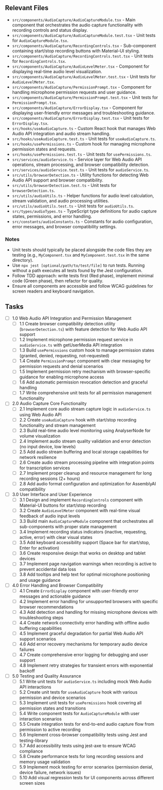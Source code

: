 ## Relevant Files

- `src/components/AudioCapture/AudioCaptureModule.tsx` - Main component that orchestrates the audio
  capture functionality with recording controls and status display.
- `src/components/AudioCapture/AudioCaptureModule.test.tsx` - Unit tests for
  `AudioCaptureModule.tsx`.
- `src/components/AudioCapture/RecordingControls.tsx` - Sub-component containing start/stop
  recording buttons with Material-UI styling.
- `src/components/AudioCapture/RecordingControls.test.tsx` - Unit tests for `RecordingControls.tsx`.
- `src/components/AudioCapture/AudioLevelMeter.tsx` - Component for displaying real-time audio level
  visualization.
- `src/components/AudioCapture/AudioLevelMeter.test.tsx` - Unit tests for `AudioLevelMeter.tsx`.
- `src/components/AudioCapture/PermissionPrompt.tsx` - Component for handling microphone permission
  requests and user guidance.
- `src/components/AudioCapture/PermissionPrompt.test.tsx` - Unit tests for `PermissionPrompt.tsx`.
- `src/components/AudioCapture/ErrorDisplay.tsx` - Component for displaying user-friendly error
  messages and troubleshooting guidance.
- `src/components/AudioCapture/ErrorDisplay.test.tsx` - Unit tests for `ErrorDisplay.tsx`.
- `src/hooks/useAudioCapture.ts` - Custom React hook that manages Web Audio API integration and
  audio stream handling.
- `src/hooks/useAudioCapture.test.ts` - Unit tests for `useAudioCapture.ts`.
- `src/hooks/usePermissions.ts` - Custom hook for managing microphone permission states and
  requests.
- `src/hooks/usePermissions.test.ts` - Unit tests for `usePermissions.ts`.
- `src/services/audioService.ts` - Service layer for Web Audio API operations, stream processing,
  and browser compatibility detection.
- `src/services/audioService.test.ts` - Unit tests for `audioService.ts`.
- `src/utils/browserDetection.ts` - Utility functions for detecting Web Audio API support and
  browser compatibility.
- `src/utils/browserDetection.test.ts` - Unit tests for `browserDetection.ts`.
- `src/utils/audioUtils.ts` - Helper functions for audio level calculation, stream validation, and
  audio processing utilities.
- `src/utils/audioUtils.test.ts` - Unit tests for `audioUtils.ts`.
- `src/types/audioTypes.ts` - TypeScript type definitions for audio capture states, permissions, and
  error handling.
- `src/constants/audioConstants.ts` - Constants for audio configuration, error messages, and browser
  compatibility settings.

### Notes

- Unit tests should typically be placed alongside the code files they are testing (e.g.,
  `MyComponent.tsx` and `MyComponent.test.tsx` in the same directory).
- Use `npx jest [optional/path/to/test/file]` to run tests. Running without a path executes all
  tests found by the Jest configuration.
- Follow TDD approach: write tests first (Red phase), implement minimal code (Green phase), then
  refactor for quality.
- Ensure all components are accessible and follow WCAG guidelines for screen readers and keyboard
  navigation.

## Tasks

- [ ] 1.0 Web Audio API Integration and Permission Management
  - [ ] 1.1 Create browser compatibility detection utility (`browserDetection.ts`) with feature
        detection for Web Audio API support
  - [ ] 1.2 Implement microphone permission request service in `audioService.ts` with getUserMedia
        API integration
  - [ ] 1.3 Build `usePermissions` custom hook to manage permission states (granted, denied,
        requesting, not-requested)
  - [ ] 1.4 Create `PermissionPrompt` component with clear messaging for permission requests and
        denial scenarios
  - [ ] 1.5 Implement permission retry mechanism with browser-specific guidance for enabling
        microphone access
  - [ ] 1.6 Add automatic permission revocation detection and graceful handling
  - [ ] 1.7 Write comprehensive unit tests for all permission management functionality

- [ ] 2.0 Audio Capture Core Functionality
  - [ ] 2.1 Implement core audio stream capture logic in `audioService.ts` using Web Audio API
  - [ ] 2.2 Create `useAudioCapture` hook with start/stop recording functionality and stream
        management
  - [ ] 2.3 Build real-time audio level monitoring using AnalyserNode for volume visualization
  - [ ] 2.4 Implement audio stream quality validation and error detection (no input device, low
        levels)
  - [ ] 2.5 Add audio stream buffering and local storage capabilities for network resilience
  - [ ] 2.6 Create audio stream processing pipeline with integration points for transcription
        services
  - [ ] 2.7 Implement proper cleanup and resource management for long recording sessions (2+ hours)
  - [ ] 2.8 Add audio format configuration and optimization for AssemblyAI compatibility

- [ ] 3.0 User Interface and User Experience
  - [ ] 3.1 Design and implement `RecordingControls` component with Material-UI buttons for
        start/stop recording
  - [ ] 3.2 Create `AudioLevelMeter` component with real-time visual feedback of audio input levels
  - [ ] 3.3 Build main `AudioCaptureModule` component that orchestrates all sub-components with
        proper state management
  - [ ] 3.4 Implement recording status indicators (inactive, requesting, active, error) with clear
        visual states
  - [ ] 3.5 Add keyboard accessibility support (Space bar for start/stop, Enter for activation)
  - [ ] 3.6 Create responsive design that works on desktop and tablet devices
  - [ ] 3.7 Implement page navigation warnings when recording is active to prevent accidental data
        loss
  - [ ] 3.8 Add tooltips and help text for optimal microphone positioning and usage guidance

- [ ] 4.0 Error Handling and Browser Compatibility
  - [ ] 4.1 Create `ErrorDisplay` component with user-friendly error messages and actionable
        guidance
  - [ ] 4.2 Implement error handling for unsupported browsers with specific browser recommendations
  - [ ] 4.3 Add detection and handling for missing microphone devices with troubleshooting steps
  - [ ] 4.4 Create network connectivity error handling with offline audio buffering capabilities
  - [ ] 4.5 Implement graceful degradation for partial Web Audio API support scenarios
  - [ ] 4.6 Add error recovery mechanisms for temporary audio device failures
  - [ ] 4.7 Create comprehensive error logging for debugging and user support
  - [ ] 4.8 Implement retry strategies for transient errors with exponential backoff

- [ ] 5.0 Testing and Quality Assurance
  - [ ] 5.1 Write unit tests for `audioService.ts` including mock Web Audio API interactions
  - [ ] 5.2 Create unit tests for `useAudioCapture` hook with various permission and device
        scenarios
  - [ ] 5.3 Implement unit tests for `usePermissions` hook covering all permission states and
        transitions
  - [ ] 5.4 Write component tests for `AudioCaptureModule` with user interaction scenarios
  - [ ] 5.5 Create integration tests for end-to-end audio capture flow from permission to active
        recording
  - [ ] 5.6 Implement cross-browser compatibility tests using Jest and testing-library
  - [ ] 5.7 Add accessibility tests using jest-axe to ensure WCAG compliance
  - [ ] 5.8 Create performance tests for long recording sessions and memory usage validation
  - [ ] 5.9 Implement mock testing for error scenarios (permission denial, device failure, network
        issues)
  - [ ] 5.10 Add visual regression tests for UI components across different screen sizes
